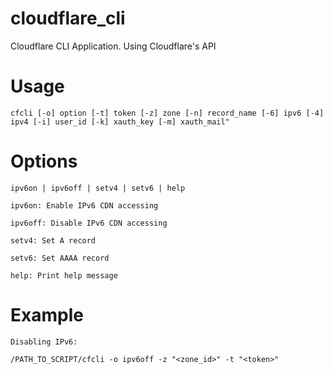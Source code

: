 # cloudflare_cli
Cloudflare CLI Application. Using Cloudflare's API

# Usage
```cfcli [-o] option [-t] token [-z] zone [-n] record_name [-6] ipv6 [-4] ipv4 [-i] user_id [-k] xauth_key [-m] xauth_mail"```

# Options
```
ipv6on | ipv6off | setv4 | setv6 | help

ipv6on: Enable IPv6 CDN accessing

ipv6off: Disable IPv6 CDN accessing

setv4: Set A record

setv6: Set AAAA record

help: Print help message
```
# Example
```
Disabling IPv6:

/PATH_TO_SCRIPT/cfcli -o ipv6off -z "<zone_id>" -t "<token>"
